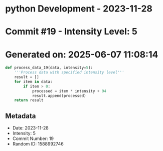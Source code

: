 ﻿# python Development - 2023-11-28
# Commit #19 - Intensity Level: 5
# Generated on: 2025-06-07 11:08:14
```python
def process_data_19(data, intensity=5):
    '''Process data with specified intensity level'''
    result = []
    for item in data:
        if item > 0:
            processed = item * intensity + 94
            result.append(processed)
    return result
```
## Metadata
- Date: 2023-11-28
- Intensity: 5
- Commit Number: 19
- Random ID: 1588992746
